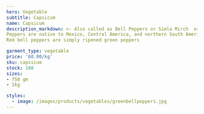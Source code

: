 ```yaml
---
hero: Vegetable
subtitle: Capsicum
name: Capsicum
description_markdown: >- Also called as Bell Peppers or Simla Mirch  or capsicum
Peppers are native to Mexico, Central America, and northern South America. Pepper seeds were imported to Spain in 1493 and then spread through Europe and Asia.
Red bell peppers are simply ripened green peppers

garment_type: vegetable
price: '60.00/kg'
sku: capsicum
stock: 100
sizes:
- 750 gm
- 1kg

styles:
  - image: /images/products/vegetables/greenbellpeppers.jpg
---
```

